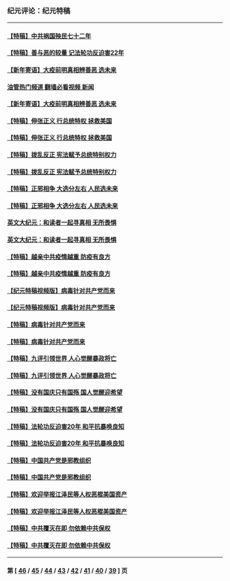 ### 纪元评论：纪元特稿
---
#### [【特稿】中共祸国殃民七十二年](../../pages/nsc424/n13272607.md?02250330) 
#### [【特稿】善与恶的较量 记法轮功反迫害22年](../../pages/nsc424/n13086597.md?02250330) 
#### [【新年寄语】大疫前明真相辨善恶 选未来](../../pages/nsc424/n12660855.md?02250330) 
#### [油管热门频道 翻墙必看视频 新闻](ok?02250330)
#### [【新年寄语】大疫前明真相辨善恶 选未来](../../pages/nsc424/n12660855.md?02250330) 
#### [【特稿】伸张正义 行总统特权 拯救美国](../../pages/nsc424/n12616806.md?02250330) 
#### [【特稿】伸张正义 行总统特权 拯救美国](../../pages/nsc424/n12616806.md?02250330) 
#### [【特稿】拨乱反正 宪法赋予总统特别权力](../../pages/nsc424/n12598306.md?02250330) 
#### [【特稿】拨乱反正 宪法赋予总统特别权力](../../pages/nsc424/n12598306.md?02250330) 
#### [【特稿】正邪相争 大选分左右 人民选未来](../../pages/nsc424/n12545208.md?02250330) 
#### [【特稿】正邪相争 大选分左右 人民选未来](../../pages/nsc424/n12545208.md?02250330) 
#### [英文大纪元：和读者一起寻真相 无所畏惧](../../pages/nsc424/n12542027.md?02250330) 
#### [英文大纪元：和读者一起寻真相 无所畏惧](../../pages/nsc424/n12542027.md?02250330) 
#### [【特稿】越亲中共疫情越重 防疫有良方](../../pages/nsc424/n12042989.md?02250330) 
#### [【特稿】越亲中共疫情越重 防疫有良方](../../pages/nsc424/n12042989.md?02250330) 
#### [【纪元特稿视频版】病毒针对共产党而来](../../pages/nsc424/n11977328.md?02250330) 
#### [【纪元特稿视频版】病毒针对共产党而来](../../pages/nsc424/n11977328.md?02250330) 
#### [【特稿】病毒针对共产党而来](../../pages/nsc424/n11928818.md?02250330) 
#### [【特稿】病毒针对共产党而来](../../pages/nsc424/n11928818.md?02250330) 
#### [【特稿】九评引领世界 人心觉醒暴政将亡](../../pages/nsc424/n11660496.md?02250330) 
#### [【特稿】九评引领世界 人心觉醒暴政将亡](../../pages/nsc424/n11660496.md?02250330) 
#### [【特稿】没有国庆只有国殇 国人觉醒迎希望](../../pages/nsc424/n11549354.md?02250330) 
#### [【特稿】没有国庆只有国殇 国人觉醒迎希望](../../pages/nsc424/n11549354.md?02250330) 
#### [【特稿】法轮功反迫害20年 和平抗暴唤良知](../../pages/nsc424/n11389135.md?02250330) 
#### [【特稿】法轮功反迫害20年 和平抗暴唤良知](../../pages/nsc424/n11389135.md?02250330) 
#### [【特稿】中国共产党是邪教组织](../../pages/nsc424/n11355551.md?02250330) 
#### [【特稿】中国共产党是邪教组织](../../pages/nsc424/n11355551.md?02250330) 
#### [【特稿】欢迎举报江泽民等人权恶棍美国资产](../../pages/nsc424/n11303040.md?02250330) 
#### [【特稿】欢迎举报江泽民等人权恶棍美国资产](../../pages/nsc424/n11303040.md?02250330) 
#### [【特稿】中共覆灭在即 勿依赖中共保权](../../pages/nsc424/n11278510.md?02250330) 
#### [【特稿】中共覆灭在即 勿依赖中共保权](../../pages/nsc424/n11278510.md?02250330) 

---
#### 第 [ [46](./46.md?02250330) / [45](./45.md?02250330) / [44](./44.md?02250330) / [43](./43.md?02250330) / [42](./42.md?02250330) / [41](./41.md?02250330) / [40](./40.md?02250330) / [39](./39.md?02250330) ] 页
